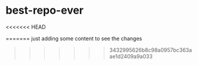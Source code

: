 # best-repo-ever
<<<<<<< HEAD

=======
just adding some content to see the changes
>>>>>>> 3432995626b8c98a0957bc363aae1d2409a9a033
